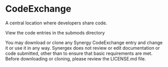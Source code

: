 # CodeExchange
A central location where developers share code.

View the code entries in the submods directory

You may download or clone any Synergy CodeExchange entry and change it or use it in any way. Synergex does not review or edit documentation or code submitted, other than to ensure that basic requirements are met. Before downloading or cloning, please review the LICENSE.md file.
